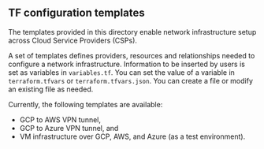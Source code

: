 ## TF configuration templates

The templates provided in this directory enable network infrastructure setup across Cloud Service Providers (CSPs). 

A set of templates defines providers, resources and relationships needed to configure a network infrastructure. 
Information to be inserted by users is set as variables in `variables.tf`.
You can set the value of a variable in `terraform.tfvars` or `terraform.tfvars.json`. 
You can create a file or modify an existing file as needed.

Currently, the following templates are available:
- GCP to AWS VPN tunnel,
- GCP to Azure VPN tunnel, and
- VM infrastructure over GCP, AWS, and Azure (as a test environment).
